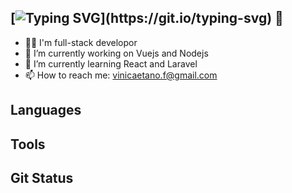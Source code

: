 ## [![Typing SVG](https://readme-typing-svg.demolab.com?font=&pause=1000&color=F7F7F7&multiline=true&width=215&height=35&lines=Hey%2C+Vinicius+here!)](https://git.io/typing-svg) 👋

- 👨‍💻 I'm full-stack developor
- 🔭 I’m currently working on Vuejs and Nodejs
- 🌱 I’m currently learning React and Laravel
- 📫 How to reach me: vinicaetano.f@gmail.com

## Languages

## Tools

## Git Status



